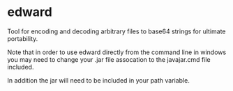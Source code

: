 # edward
Tool for encoding and decoding arbitrary files to base64 strings for ultimate portability.

Note that in order to use edward directly from the command line in windows you may need to change your .jar file assocation to the javajar.cmd file included.

In addition the jar will need to be included in your path variable.